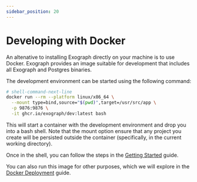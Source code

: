 ```yaml
---
sidebar_position: 20
---
```


# Developing with Docker

An altenative to installing Exograph directly on your machine is to use Docker. Exograph provides an image suitable for development that includes all Exograph and Postgres binaries.

The development environment can be started using the following command:

```sh
# shell-command-next-line
docker run --rm --platform linux/x86_64 \
  --mount type=bind,source="$(pwd)",target=/usr/src/app \
  -p 9876:9876 \
  -it ghcr.io/exograph/dev:latest bash
```

This will start a container with the development environment and drop you into a bash shell. Note that the mount option ensure that any project you create will be persisted outside the container (specifically, in the current working directory).

Once in the shell, you can follow the steps in the [Getting Started](./local.md) guide.

You can also run this image for other purposes, which we will explore in the [Docker Deployment](../deployment/docker.md) guide.